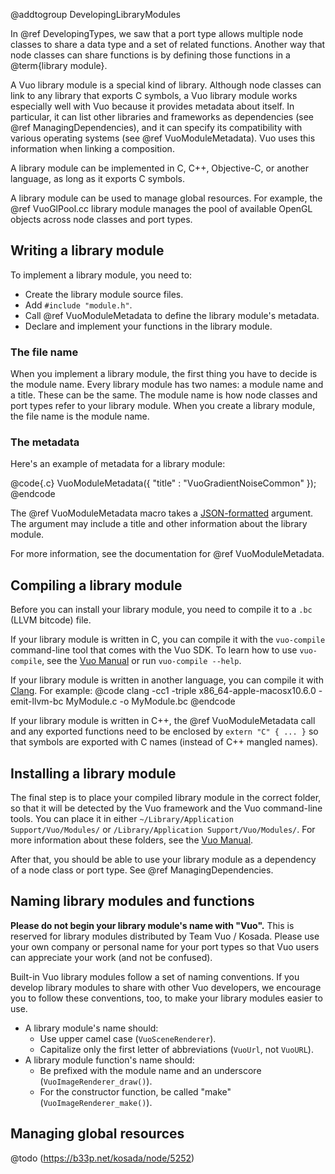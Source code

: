 @addtogroup DevelopingLibraryModules

In @ref DevelopingTypes, we saw that a port type allows multiple node classes to share a data type and a set of related functions. Another way that node classes can share functions is by defining those functions in a @term{library module}. 

A Vuo library module is a special kind of library. Although node classes can link to any library that exports C symbols, a Vuo library module works especially well with Vuo because it provides metadata about itself. In particular, it can list other libraries and frameworks as dependencies (see @ref ManagingDependencies), and it can specify its compatibility with various operating systems (see @ref VuoModuleMetadata). Vuo uses this information when linking a composition. 

A library module can be implemented in C, C++, Objective-C, or another language, as long as it exports C symbols. 

A library module can be used to manage global resources. For example, the @ref VuoGlPool.cc library module manages the pool of available OpenGL objects across node classes and port types. 



## Writing a library module

To implement a library module, you need to: 

   - Create the library module source files. 
   - Add <code>\#include "module.h"</code>. 
   - Call @ref VuoModuleMetadata to define the library module's metadata. 
   - Declare and implement your functions in the library module. 


### The file name

When you implement a library module, the first thing you have to decide is the module name. Every library module has two names: a module name and a title. These can be the same. The module name is how node classes and port types refer to your library module. When you create a library module, the file name is the module name. 


### The metadata

Here's an example of metadata for a library module: 

@code{.c}
VuoModuleMetadata({
					 "title" : "VuoGradientNoiseCommon"
				 });
@endcode

The @ref VuoModuleMetadata macro takes a [JSON-formatted](http://www.json.org/) argument. The argument may include a title and other information about the library module. 

For more information, see the documentation for @ref VuoModuleMetadata. 



## Compiling a library module

Before you can install your library module, you need to compile it to a `.bc` (LLVM bitcode) file. 

If your library module is written in C, you can compile it with the `vuo-compile` command-line tool that comes with the Vuo SDK. To learn how to use `vuo-compile`, see the [Vuo Manual](http://vuo.org/manual.pdf) or run `vuo-compile --help`. 

If your library module is written in another language, you can compile it with [Clang](http://clang.llvm.org/). For example: 
@code
clang -cc1 -triple x86_64-apple-macosx10.6.0 -emit-llvm-bc MyModule.c -o MyModule.bc
@endcode

If your library module is written in C++, the @ref VuoModuleMetadata call and any exported functions need to be enclosed by `extern "C" { ... }` so that symbols are exported with C names (instead of C++ mangled names). 



## Installing a library module

The final step is to place your compiled library module in the correct folder, so that it will be detected by the Vuo framework and the Vuo command-line tools. You can place it in either `~/Library/Application Support/Vuo/Modules/` or `/Library/Application Support/Vuo/Modules/`. For more information about these folders, see the [Vuo Manual](http://vuo.org/manual.pdf). 

After that, you should be able to use your library module as a dependency of a node class or port type. See @ref ManagingDependencies. 



## Naming library modules and functions

**Please do not begin your library module's name with "Vuo".** This is reserved for library modules distributed by Team Vuo / Kosada. Please use your own company or personal name for your port types so that Vuo users can appreciate your work (and not be confused). 

Built-in Vuo library modules follow a set of naming conventions. If you develop library modules to share with other Vuo developers, we encourage you to follow these conventions, too, to make your library modules easier to use. 

   - A library module's name should:
      - Use upper camel case (`VuoSceneRenderer`). 
      - Capitalize only the first letter of abbreviations (`VuoUrl`, not `VuoURL`). 
   - A library module function's name should: 
      - Be prefixed with the module name and an underscore (`VuoImageRenderer_draw()`). 
      - For the constructor function, be called "make" (`VuoImageRenderer_make()`). 


## Managing global resources

@todo (https://b33p.net/kosada/node/5252)
